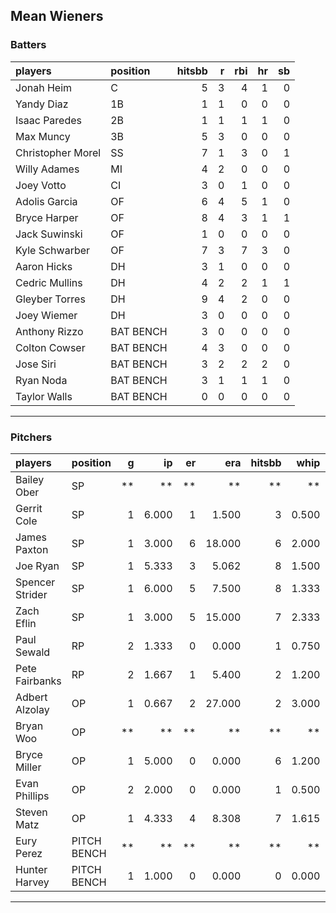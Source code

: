 ## Mean Wieners

### Batters

 
|players           |position  | hitsbb|  r| rbi| hr| sb| 
|:-----------------|:---------|------:|--:|---:|--:|--:| 
|Jonah Heim        |C         |      5|  3|   4|  1|  0| 
|Yandy Diaz        |1B        |      1|  1|   0|  0|  0| 
|Isaac Paredes     |2B        |      1|  1|   1|  1|  0| 
|Max Muncy         |3B        |      5|  3|   0|  0|  0| 
|Christopher Morel |SS        |      7|  1|   3|  0|  1| 
|Willy Adames      |MI        |      4|  2|   0|  0|  0| 
|Joey Votto        |CI        |      3|  0|   1|  0|  0| 
|Adolis Garcia     |OF        |      6|  4|   5|  1|  0| 
|Bryce Harper      |OF        |      8|  4|   3|  1|  1| 
|Jack Suwinski     |OF        |      1|  0|   0|  0|  0| 
|Kyle Schwarber    |OF        |      7|  3|   7|  3|  0| 
|Aaron Hicks       |DH        |      3|  1|   0|  0|  0| 
|Cedric Mullins    |DH        |      4|  2|   2|  1|  1| 
|Gleyber Torres    |DH        |      9|  4|   2|  0|  0| 
|Joey Wiemer       |DH        |      3|  0|   0|  0|  0| 
|Anthony Rizzo     |BAT BENCH |      3|  0|   0|  0|  0| 
|Colton Cowser     |BAT BENCH |      4|  3|   0|  0|  0| 
|Jose Siri         |BAT BENCH |      3|  2|   2|  2|  0| 
|Ryan Noda         |BAT BENCH |      3|  1|   1|  1|  0| 
|Taylor Walls      |BAT BENCH |      0|  0|   0|  0|  0| 


* * *

### Pitchers

 
|players         |position    |  g|    ip| er|    era| hitsbb|  whip| so|  w| sv| 
|:---------------|:-----------|--:|-----:|--:|------:|------:|-----:|--:|--:|--:| 
|Bailey Ober     |SP          | **|    **| **|     **|     **|    **| **| **| **| 
|Gerrit Cole     |SP          |  1| 6.000|  1|  1.500|      3| 0.500| 11|  0|  0| 
|James Paxton    |SP          |  1| 3.000|  6| 18.000|      6| 2.000|  4|  0|  0| 
|Joe Ryan        |SP          |  1| 5.333|  3|  5.062|      8| 1.500|  7|  0|  0| 
|Spencer Strider |SP          |  1| 6.000|  5|  7.500|      8| 1.333| 10|  0|  0| 
|Zach Eflin      |SP          |  1| 3.000|  5| 15.000|      7| 2.333|  0|  0|  0| 
|Paul Sewald     |RP          |  2| 1.333|  0|  0.000|      1| 0.750|  4|  0|  2| 
|Pete Fairbanks  |RP          |  2| 1.667|  1|  5.400|      2| 1.200|  2|  0|  1| 
|Adbert Alzolay  |OP          |  1| 0.667|  2| 27.000|      2| 3.000|  1|  0|  0| 
|Bryan Woo       |OP          | **|    **| **|     **|     **|    **| **| **| **| 
|Bryce Miller    |OP          |  1| 5.000|  0|  0.000|      6| 1.200|  3|  1|  0| 
|Evan Phillips   |OP          |  2| 2.000|  0|  0.000|      1| 0.500|  2|  0|  0| 
|Steven Matz     |OP          |  1| 4.333|  4|  8.308|      7| 1.615|  4|  0|  0| 
|Eury Perez      |PITCH BENCH | **|    **| **|     **|     **|    **| **| **| **| 
|Hunter Harvey   |PITCH BENCH |  1| 1.000|  0|  0.000|      0| 0.000|  1|  0|  1| 


* * *


